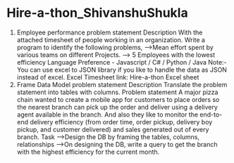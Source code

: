 # Hire-a-thon_ShivanshuShukla
1) Employee performance problem statement
Description
With the attached timesheet of people working in an organization. Write a program to identify
the following problems,
-->Mean effort spent by various teams on different Projects.
--> 5 Employees with the lowest efficiency
Language Preference - Javascript / C# / Python / Java
Note:- You can use excel to JSON library if you like to handle the data as JSON instead of
excel.
Excel Timesheet link: Hire-a-thon Excel sheet
2) Frame Data Model problem statement
Description
Translate the problem statement into tables with columns.
Problem statement
A major pizza chain wanted to create a mobile app for customers to place orders so the nearest branch can pick up the order and deliver using a delivery agent available in the branch. And also they like to monitor the end-to-end delivery efficiency (from order time, order pickup, delivery boy pickup, and customer delivered) and sales generated out of every branch.
Task
-->Design the DB by framing the tables, columns, relationships
-->On designing the DB, write a query to get the branch with the highest efficiency
for the current month.
